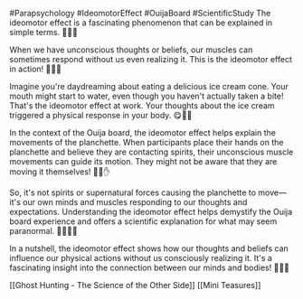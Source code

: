 #Parapsychology #IdeomotorEffect #OuijaBoard #ScientificStudy 
The ideomotor effect is a fascinating phenomenon that can be explained in simple terms. 🧠💪✨

When we have unconscious thoughts or beliefs, our muscles can sometimes respond without us even realizing it. This is the ideomotor effect in action! 🤔💭💪

Imagine you're daydreaming about eating a delicious ice cream cone. Your mouth might start to water, even though you haven't actually taken a bite! That's the ideomotor effect at work. Your thoughts about the ice cream triggered a physical response in your body. 😋🍦💦

In the context of the Ouija board, the ideomotor effect helps explain the movements of the planchette. When participants place their hands on the planchette and believe they are contacting spirits, their unconscious muscle movements can guide its motion. They might not be aware that they are moving it themselves! 🙈👥✋

So, it's not spirits or supernatural forces causing the planchette to move—it's our own minds and muscles responding to our thoughts and expectations. Understanding the ideomotor effect helps demystify the Ouija board experience and offers a scientific explanation for what may seem paranormal. 🚫👻🤷‍♀️

In a nutshell, the ideomotor effect shows how our thoughts and beliefs can influence our physical actions without us consciously realizing it. It's a fascinating insight into the connection between our minds and bodies! 🧠💭💪

[[Ghost Hunting - The Science of the Other Side]]
[[Mini Teasures]]